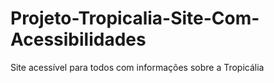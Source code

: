 # Projeto-Tropicalia-Site-Com-Acessibilidades
Site acessível para todos com informações sobre a Tropicália
